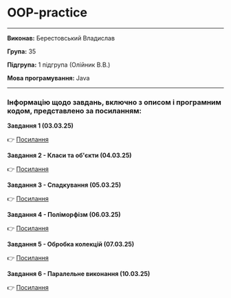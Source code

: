 # OOP-practice

---

**Виконав:** Берестовський Владислав

**Група:** 35

**Підгрупа:** 1 підгрупа (Олійник В.В.)

**Мова програмування:** Java

---
### Інформацію щодо завдань, включно з описом і програмним кодом, представлено за посиланням:

**Завдання 1 (03.03.25)**

👉 [Посилання](OOP-practiceBerestovskiy/src/task1/ReadmeTask1.md)


**Завдання 2 - Класи та об'єкти (04.03.25)**

👉 [Посилання](OOP-practiceBerestovskiy/src/task2/ReadmeTask2.md)


**Завдання 3 - Спадкування (05.03.25)**

👉 [Посилання](OOP-practiceBerestovskiy/src/task3/ReadmeTask3.md)


**Завдання 4 - Поліморфізм (06.03.25)**

👉 [Посилання](OOP-practiceBerestovskiy/src/task4/ReadmeTask4.md)


**Завдання 5 - Обробка колекцій (07.03.25)**

👉 [Посилання](OOP-practiceBerestovskiy/src/task5/ReadmeTask5.md)


**Завдання 6 - Паралельне виконання (10.03.25)**

👉 [Посилання](OOP-practiceBerestovskiy/src/task6/ReadmeTask6.md)

